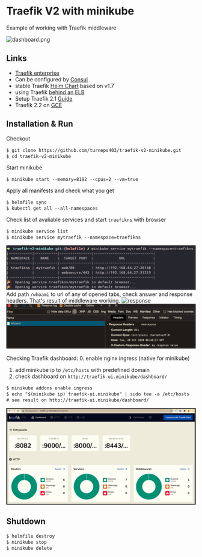 # Traefik V2 with minikube

Example of working with Traefik middleware

![dashboard.png](dashboard.png)

## Links

* [Traefik enterprise](https://doc.traefik.io/traefik-enterprise/)
* Can be configured by [Consul](https://www.consul.io/)
* stable Traefik [Helm Chart](https://github.com/helm/charts/tree/master/stable/traefik) based on v1.7
* using Traefik [behind an ELB](https://guv.cloud/post/traefik-aws-nlb/)
* Setup Traefik 2.1 [Guide](https://ralph.blog.imixs.com/2020/02/01/kubernetes-setup-traefik-2-1/)
* Traefik 2.2 on [GCE](https://github.com/codeaprendiz/kubernetes-kitchen/tree/master/gcp/task-005-traefik-whoami)

## Installation & Run
Checkout
```
$ git clone https://github.com/turneps403/traefik-v2-minikube.git
$ cd traefik-v2-minikube
```
Start minikube
```
$ minikube start --memory=8192 --cpus=2 --vm=true
```
Apply all manifests and check what you get
```
$ helmfile sync
$ kubectl get all --all-namespaces
```
Check list of avaliable services and start `traefikns` with browser
```
$ minikube service list
$ minikube service mytraefik --namespace=traefikns
```
![services](static/services.png)
Add path `/whoami` to url of any of opened tabs, check answer and response headers. That's result of middleware working.
![response](response/services.png)
![headers](static/headers.png)


Checking Traefik dashboard:
0. enable nginx ingress (native for minikube)
1. add minikube ip to `/etc/hosts` with predefined domain
2. check dashboard on `http://traefik-ui.minikube/dashboard/`
```
$ minikube addons enable ingress
$ echo "$(minikube ip) traefik-ui.minikube" | sudo tee -a /etc/hosts
# see result on http://traefik-ui.minikube/dashboard/
```
![dashboard](static/dashboard.png)


## Shutdown
```
$ helmfile destroy
$ minikube stop
$ minikube delete
```
